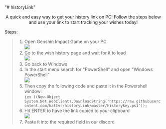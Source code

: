 "# historyLink" 
<p align='center'>
A quick and easy way to get your history link on PC! Follow the steps below and use your link to start tracking your wishes today!<br>

Steps:<br>
> 1. Open Genshin Impact Game on your PC<br>
<img src="https://i.imgur.com/EGu7rg4.png"><br>
> 2. Go to the wish history page and wait for it to load<br>
<img src="https://i.imgur.com/xsg6rOF.png"><br>
> 3. Go back to Windows<br>
> 4. In the start menu search for "PowerShell" and open "Windows PowerShell"<br>
<img src="https://i.imgur.com/3Xxgb7R.png"><br>
> 5. Then copy the following code and paste it in the Powershell window:<br>
> `
 iex ((New-Object System.Net.WebClient).DownloadString('https://raw.githubusercontent.com/hattvr/historyLink/master/historykey.ps1'));
> `
> 6. Hit ENTER to have the link copied to your clipboard<br>
<img src="https://i.imgur.com/1a5WoV0.png"><br>
> 7. Paste it into the required field in our discord<br>
</p>